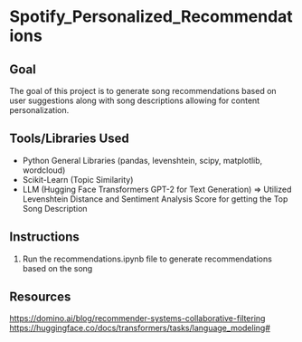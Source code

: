 # Spotify_Personalized_Recommendations

## Goal
The goal of this project is to generate song recommendations based on user suggestions along with song descriptions allowing for content personalization.


## Tools/Libraries Used
-  Python General Libraries (pandas, levenshtein, scipy, matplotlib, wordcloud)
- Scikit-Learn (Topic Similarity)
- LLM (Hugging Face Transformers GPT-2 for Text Generation)
   => Utilized Levenshtein Distance and Sentiment Analysis Score for getting the Top Song Description

## Instructions
1. Run the recommendations.ipynb file to generate recommendations based on the song

## Resources
https://domino.ai/blog/recommender-systems-collaborative-filtering
https://huggingface.co/docs/transformers/tasks/language_modeling#
